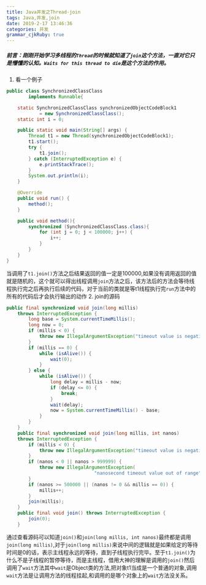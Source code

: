 ```yaml
---
title: Java并发之Thread-join
tags: Java,并发,join
date: 2019-2-17 13:46:36
categories: 并发
grammar_cjkRuby: true
---
```

##### 前言：刚刚开始学习多线程的`Thread`的时候就知道了`join`这个方法，一直对它只是懵懂的认知。`Waits for this thread to die`是这个方法的作用。

1. 看一个例子

```java
public class SynchronizedClassClass 
        implements Runnable{

    static SynchronizedClassClass synchronizedObjectCodeBlock1 
            = new SynchronizedClassClass();
    static int i = 0;

    public static void main(String[] args) {
        Thread t1 = new Thread(synchronizedObjectCodeBlock1);
        t1.start();
        try {
            t1.join();
        } catch (InterruptedException e) {
            e.printStackTrace();
        }
        System.out.println(i);
    }

    @Override
    public void run() {
        method();
    }

    public void method(){
        synchronized (SynchronizedClassClass.class){
            for (int j = 0; j < 100000; j++) {
                i++;
            }
        }
    }
}
```
当调用了`t1.join()`方法之后结果返回的值一定是100000,如果没有调用返回的值就是随机的，这个就可以得出线程调用`join`方法之后，该方法后的方法会等待线程执行完之后再执行后续的代码，对于当前的类就是等t1线程执行完`run`方法中的所有的代码后才会执行输出的动作
2. join的源码

```java
public final synchronized void join(long millis)
    throws InterruptedException {
        long base = System.currentTimeMillis();
        long now = 0;
        if (millis < 0) {
            throw new IllegalArgumentException("timeout value is negative");
        }
        if (millis == 0) {
            while (isAlive()) {
                wait(0);
            }
        } else {
            while (isAlive()) {
                long delay = millis - now;
                if (delay <= 0) {
                    break;
                }
                wait(delay);
                now = System.currentTimeMillis() - base;
            }
        }
    }
    public final synchronized void join(long millis, int nanos)
    throws InterruptedException {
        if (millis < 0) {
            throw new IllegalArgumentException("timeout value is negative");
        }
        if (nanos < 0 || nanos > 999999) {
            throw new IllegalArgumentException(
                                "nanosecond timeout value out of range");
        }
        if (nanos >= 500000 || (nanos != 0 && millis == 0)) {
            millis++;
        }
        join(millis);
    }
	public final void join() throws InterruptedException {
        join(0);
    }
```
通过查看源码可以知道`join()`和`join(long millis, int nanos)`最终都是调用`join(long millis)`,对于`join(long millis)`来说中间的逻辑就是如果给定的等待时间是0的话，表示主线程永远的等待，直到子线程执行完毕。至于`t1.join()`为什么不是子线程的暂停等待，而是主线程，借用大神的理解是调用的`join()`然后调用了`wait`方法其中`wait`是Object类的方法,把对象t1当成是一个普通的对象,调用`wait`方法是让调用方法的线程挂起,和调用的是哪个对象上的`wait`方法没关系。